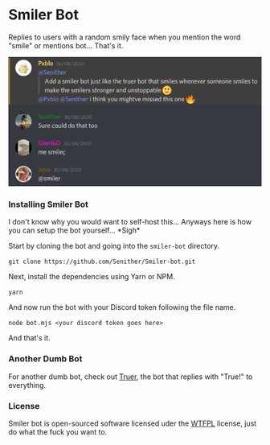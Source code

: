 Smiler Bot
==========

Replies to users with a random smily face when you mention the word "smile" or mentions bot... That's it.

![The reason why this exists](reason-why-this-exists.png "The reason why this exists")

### Installing Smiler Bot

I don't know why you would want to self-host this... Anyways here is how you can setup the bot yourself... \*Sigh\*

Start by cloning the bot and going into the `smiler-bot` directory.

    git clone https://github.com/Senither/Smiler-bot.git

Next, install the dependencies using Yarn or NPM.

    yarn

And now run the bot with your Discord token following the file name.

    node bot.mjs <your discord token goes here>

And that's it.

### Another Dumb Bot

For another dumb bot, check out [Truer](https://github.com/Senither/Truer-bot), the bot that replies with "True!" to everything.

### License 

Smiler bot is open-sourced software licensed uder the [WTFPL](license.md) license, just do what the fuck you want to.

